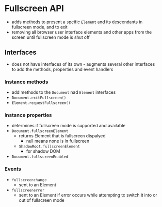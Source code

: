# Fullscreen API

- adds methods to present a spcific `Element` and its descendants in fullscreen mode, and to exit
- removing all browser user interface elements and other apps from the screen until fullscreen mode is shut off

## Interfaces

- does not have interfaces of its own - augments several other interfaces to add the methods, properties and event handlers

### Instance methods

- add methods to the `Document` nad `Element` interfaces
- `Document.exitFullscreen()`
- `Element.requestFullscreen()`

### Instance properties

- determines if fullscreen mode is supported and available
- `Document.fullscreenElement`
  - returns Element that is fullscreen dispalyed
    - null means none is in fullscreen
  - `ShadowRoot.fullscreenElement`
    - for shadow DOM
- `Document.fullscreenEnabled`

### Events

- `fullscreenchange`
  - sent to an Element
- `fullscreenerror`
  - sent to an Element if error occurs while attempting to switch it into or out of fullscreen mode
